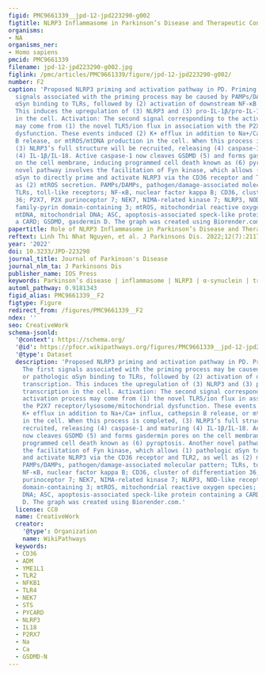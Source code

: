 ```yaml
---
figid: PMC9661339__jpd-12-jpd223290-g002
figtitle: NLRP3 Inflammasome in Parkinson’s Disease and Therapeutic Considerations
organisms:
- NA
organisms_ner:
- Homo sapiens
pmcid: PMC9661339
filename: jpd-12-jpd223290-g002.jpg
figlink: /pmc/articles/PMC9661339/figure/jpd-12-jpd223290-g002/
number: F2
caption: 'Proposed NLRP3 priming and activation pathway in PD. Priming: (1) The first
  signals associated with the priming process may be caused by PAMPs/DAMPs or pathologic
  αSyn binding to TLRs, followed by (2) activation of downstream NF-κB transcription.
  This induces the upregulation of (3) NLRP3 and (3) pro-IL-1β/pro-IL-18 transcription
  in the cell. Activation: The second signal corresponding to the activation process
  may come from (1) the novel TLR5/ion flux in association with the P2X7 receptor/lysosome/mitochondrial
  dysfunction. These events induced (2) K+ efflux in addition to Na+/Ca+ influx, cathepsin
  B release, or mtROS/mtDNA production in the cell. When this process is completed,
  (3) NLRP3’s full structure will be recruited, releasing (4) caspase-1 and maturing
  (4) IL-1β/IL-18. Active caspase-1 now cleaves GSDMD (5) and forms gasdermin pores
  on the cell membrane, inducing programmed cell death known as (6) pyroptosis. Another
  novel pathway involves the facilitation of Fyn kinase, which allows (1) pathologic
  αSyn to directly prime and activate NLRP3 via the CD36 receptor and TLR2, as well
  as (2) mtROS secretion. PAMPs/DAMPs, pathogen/damage-associated molecular pattern;
  TLRs, toll-like receptors; NF-κB, nuclear factor kappa B; CD36, cluster of differentiation
  36; P2X7, P2X purinoceptor 7; NEK7, NIMA-related kinase 7; NLRP3, NOD-like receptor
  family-pyrin domain-containing 3; mtROS, mitochondrial reactive oxygen species;
  mtDNA, mitochondrial DNA; ASC, apoptosis-associated speck-like protein containing
  a CARD; GSDMD, gasdermin D. The graph was created using Biorender.com.'
papertitle: Role of NLRP3 Inflammasome in Parkinson’s Disease and Therapeutic Considerations.
reftext: Linh Thi Nhat Nguyen, et al. J Parkinsons Dis. 2022;12(7):2117-2133.
year: '2022'
doi: 10.3233/JPD-223290
journal_title: Journal of Parkinson's Disease
journal_nlm_ta: J Parkinsons Dis
publisher_name: IOS Press
keywords: Parkinson’s disease | inflammasome | NLRP3 | α-synuclein | treatment
automl_pathway: 0.9181343
figid_alias: PMC9661339__F2
figtype: Figure
redirect_from: /figures/PMC9661339__F2
ndex: ''
seo: CreativeWork
schema-jsonld:
  '@context': https://schema.org/
  '@id': https://pfocr.wikipathways.org/figures/PMC9661339__jpd-12-jpd223290-g002.html
  '@type': Dataset
  description: 'Proposed NLRP3 priming and activation pathway in PD. Priming: (1)
    The first signals associated with the priming process may be caused by PAMPs/DAMPs
    or pathologic αSyn binding to TLRs, followed by (2) activation of downstream NF-κB
    transcription. This induces the upregulation of (3) NLRP3 and (3) pro-IL-1β/pro-IL-18
    transcription in the cell. Activation: The second signal corresponding to the
    activation process may come from (1) the novel TLR5/ion flux in association with
    the P2X7 receptor/lysosome/mitochondrial dysfunction. These events induced (2)
    K+ efflux in addition to Na+/Ca+ influx, cathepsin B release, or mtROS/mtDNA production
    in the cell. When this process is completed, (3) NLRP3’s full structure will be
    recruited, releasing (4) caspase-1 and maturing (4) IL-1β/IL-18. Active caspase-1
    now cleaves GSDMD (5) and forms gasdermin pores on the cell membrane, inducing
    programmed cell death known as (6) pyroptosis. Another novel pathway involves
    the facilitation of Fyn kinase, which allows (1) pathologic αSyn to directly prime
    and activate NLRP3 via the CD36 receptor and TLR2, as well as (2) mtROS secretion.
    PAMPs/DAMPs, pathogen/damage-associated molecular pattern; TLRs, toll-like receptors;
    NF-κB, nuclear factor kappa B; CD36, cluster of differentiation 36; P2X7, P2X
    purinoceptor 7; NEK7, NIMA-related kinase 7; NLRP3, NOD-like receptor family-pyrin
    domain-containing 3; mtROS, mitochondrial reactive oxygen species; mtDNA, mitochondrial
    DNA; ASC, apoptosis-associated speck-like protein containing a CARD; GSDMD, gasdermin
    D. The graph was created using Biorender.com.'
  license: CC0
  name: CreativeWork
  creator:
    '@type': Organization
    name: WikiPathways
  keywords:
  - CD36
  - ADM
  - YME1L1
  - TLR2
  - NFKB1
  - TLR4
  - NEK7
  - STS
  - PYCARD
  - NLRP3
  - IL18
  - P2RX7
  - Na
  - Ca
  - GSDMD-N
---
```

